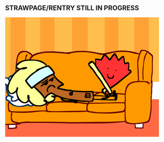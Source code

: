 ## STRAWPAGE/RENTRY STILL IN PROGRESS

![image](https://github.com/fanielle/fanielle/blob/main/fan-paintbrush.gif?raw=true)
